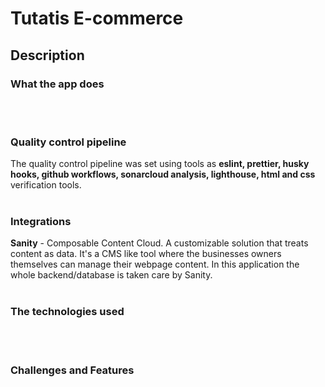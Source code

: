 # Tutatis E-commerce

## Description

### **What the app does**

<br /><br />

### **Quality control pipeline**

The quality control pipeline was set using tools as **eslint, prettier, husky hooks, github workflows, sonarcloud analysis, lighthouse, html and css** verification tools.<br /><br />

### **Integrations**

**Sanity** - Composable Content Cloud. A customizable solution that treats content as data. It's a CMS like tool where the businesses owners themselves can manage their webpage content. In this application the whole backend/database is taken care by Sanity.
<br /><br />

### **The technologies used**

<br /><br />

### **Challenges and Features**

<br /><br />
